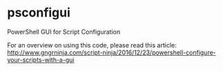 # psconfigui
PowerShell GUI for Script Configuration

For an overview on using this code, please read this article:
http://www.gngrninja.com/script-ninja/2016/12/23/powershell-configure-your-scripts-with-a-gui
